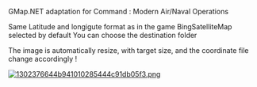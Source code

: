GMap.NET adaptation for Command : Modern Air/Naval Operations

Same Latitude and longigute format as in the game
BingSatelliteMap selected by default
You can choose the destination folder

The image is automatically resize, with target size, and the coordinate file change accordingly !

<a href="http://tof.cx/image/THC3i"><img src="http://tof.cx/images/2018/03/11/1302376644b941010285444c91db05f3.png" alt="1302376644b941010285444c91db05f3.png" border="0" /></a>
